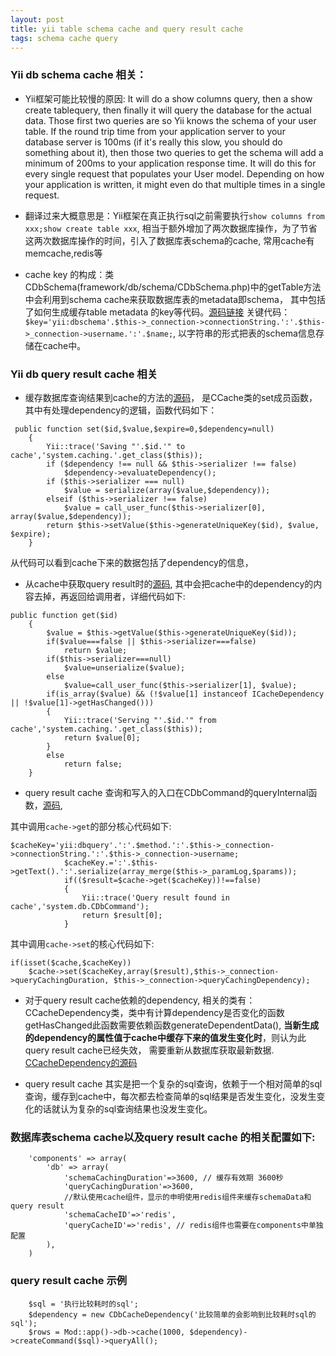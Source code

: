 ```yaml
---
layout: post
title: yii table schema cache and query result cache
tags: schema cache query 
---
```


### Yii db schema cache 相关： 
* Yii框架可能比较慢的原因: 
 It will do a show columns query, then a show create tablequery, then finally it will query the database for the actual data. Those first two queries are so Yii knows the schema of your user table. If the round trip time from your application server to your database server is 100ms (if it's really this slow, you should do something about it), then those two queries to get the schema will add a minimum of 200ms to your application response time. It will do this for every single request that populates your User model. Depending on how your application is written, it might even do that multiple times in a single request.

* 翻译过来大概意思是：Yii框架在真正执行sql之前需要执行`show columns from xxx;show create table xxx`, 相当于额外增加了两次数据库操作，为了节省这两次数据库操作的时间，引入了数据库表schema的cache, 常用cache有memcache,redis等

* cache key 的构成：类CDbSchema(framework/db/schema/CDbSchema.php)中的getTable方法中会利用到schema cache来获取数据库表的metadata即schema， 其中包括了如何生成缓存table metadata 的key等代码。[源码链接]( https://github.com/yiisoft/yii/blob/1.1.17/framework/db/schema/CDbSchema.php#L72)       关键代码：`$key='yii:dbschema'.$this->_connection->connectionString.':'.$this->_connection->username.':'.$name;`, 以字符串的形式把表的schema信息存储在cache中。


### Yii db query result cache  相关
* 缓存数据库查询结果到cache的方法的[源码](https://github.com/yiisoft/yii/blob/1.1.17/framework/caching/CCache.php#L173)， 是CCache类的set成员函数，其中有处理dependency的逻辑，函数代码如下：

```
 public function set($id,$value,$expire=0,$dependency=null)
    {
        Yii::trace('Saving "'.$id.'" to cache','system.caching.'.get_class($this));
        if ($dependency !== null && $this->serializer !== false)
            $dependency->evaluateDependency();
        if ($this->serializer === null)
            $value = serialize(array($value,$dependency));
        elseif ($this->serializer !== false)
            $value = call_user_func($this->serializer[0], array($value,$dependency));
        return $this->setValue($this->generateUniqueKey($id), $value, $expire);
    }

```

从代码可以看到cache下来的数据包括了dependency的信息，

* 从cache中获取query result时的[源码](https://github.com/yiisoft/yii/blob/1.1.17/framework/caching/CCache.php#L102), 其中会把cache中的dependency的内容去掉，再返回给调用者，详细代码如下:

```
public function get($id)
    {
        $value = $this->getValue($this->generateUniqueKey($id));
        if($value===false || $this->serializer===false)
            return $value;
        if($this->serializer===null)
            $value=unserialize($value);
        else
            $value=call_user_func($this->serializer[1], $value);
        if(is_array($value) && (!$value[1] instanceof ICacheDependency || !$value[1]->getHasChanged()))
        {
            Yii::trace('Serving "'.$id.'" from cache','system.caching.'.get_class($this));
            return $value[0];
        }
        else
            return false;
    }
```

* query result cache 查询和写入的入口在CDbCommand的queryInternal函数，[源码](https://github.com/yiisoft/yii/blob/1.1.17/framework/db/CDbCommand.php#L470),

其中调用`cache->get`的部分核心代码如下:

```
$cacheKey='yii:dbquery'.':'.$method.':'.$this->_connection->connectionString.':'.$this->_connection->username;
            $cacheKey.=':'.$this->getText().':'.serialize(array_merge($this->_paramLog,$params));
            if(($result=$cache->get($cacheKey))!==false)
            {
                Yii::trace('Query result found in cache','system.db.CDbCommand');
                return $result[0];
            }
```

其中调用`cache->set`的核心代码如下:

```
if(isset($cache,$cacheKey))
    $cache->set($cacheKey,array($result),$this->_connection->queryCachingDuration, $this->_connection->queryCachingDependency);
```

* 对于query result cache依赖的dependency, 相关的类有：CCacheDependency类，类中有计算dependency是否变化的函数getHasChanged此函数需要依赖函数generateDependentData(), **当新生成的dependency的属性值于cache中缓存下来的值发生变化时**，则认为此query result cache已经失效， 需要重新从数据库获取最新数据. [CCacheDependency的源码](https://github.com/yiisoft/yii/blob/1.1.17/framework/caching/dependencies/CCacheDependency.php#L67)

* query result cache 其实是把一个复杂的sql查询，依赖于一个相对简单的sql查询，缓存到cache中，每次都去检查简单的sql结果是否发生变化，没发生变化的话就认为复杂的sql查询结果也没发生变化。




### 数据库表schema cache以及query result cache 的相关配置如下:

```
    'components' => array(
        'db' => array(       
            'schemaCachingDuration'=>3600, // 缓存有效期 3600秒
            'queryCachingDuration'=>3600,
            //默认使用cache组件，显示的申明使用redis组件来缓存schemaData和query result
            'schemaCacheID'=>'redis',
            'queryCacheID'=>'redis', // redis组件也需要在components中单独配置
        ),
    )
```

### query result cache 示例

```
    $sql = '执行比较耗时的sql';
    $dependency = new CDbCacheDependency('比较简单的会影响到比较耗时sql的sql');
    $rows = Mod::app()->db->cache(1000, $dependency)->createCommand($sql)->queryAll();
```


